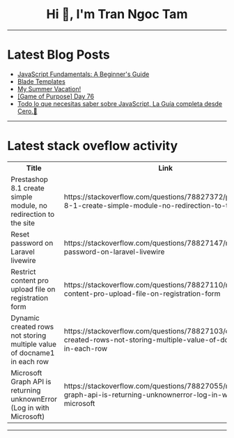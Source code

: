 <h1 align="center">Hi 👋, I'm Tran Ngoc Tam</h1>

---

# Latest Blog Posts 
<!-- BLOG-POST-LIST:START -->
- [JavaScript Fundamentals: A Beginner&#39;s Guide](https://dev.to/egbo2255/javascript-fundamentals-a-beginners-guide-46gg)
- [Blade Templates](https://dev.to/muhammadiqbalid83/blade-templates-1l1g)
- [My Summer Vacation!](https://dev.to/darrenfj/my-summer-vacation-3kel)
- [[Game of Purpose] Day 76](https://dev.to/humberd/game-of-purpose-day-76-4lhe)
- [Todo lo que necesitas saber sobre JavaScript, La Guía completa desde Cero.🥇](https://dev.to/urian121/todo-lo-que-necesitas-saber-sobre-javascript-la-guia-completa-desde-cero-28gg)
<!-- BLOG-POST-LIST:END -->

---

# Latest stack oveflow activity
<table>
  <tr><th>Title</th><th>Link</th></tr>
  <!-- STACKOVERFLOW:START --><tr><td>Prestashop 8.1 create simple module, no redirection to the site</td><td>https://stackoverflow.com/questions/78827372/prestashop-8-1-create-simple-module-no-redirection-to-the-site</td></tr><tr><td>Reset password on Laravel livewire</td><td>https://stackoverflow.com/questions/78827147/reset-password-on-laravel-livewire</td></tr><tr><td>Restrict content pro upload file on registration form</td><td>https://stackoverflow.com/questions/78827110/restrict-content-pro-upload-file-on-registration-form</td></tr><tr><td>Dynamic created rows not storing multiple value of docname1 in each row</td><td>https://stackoverflow.com/questions/78827103/dynamic-created-rows-not-storing-multiple-value-of-docname1-in-each-row</td></tr><tr><td>Microsoft Graph API is returning unknownError &lpar;Log in with Microsoft&rpar;</td><td>https://stackoverflow.com/questions/78827055/microsoft-graph-api-is-returning-unknownerror-log-in-with-microsoft</td></tr><!-- STACKOVERFLOW:END -->
</table>

---


